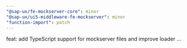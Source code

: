```yaml
---
"@sap-ux/fe-mockserver-core": minor
"@sap-ux/ui5-middleware-fe-mockserver": minor
"function-import": patch
---
```


feat: add TypeScript support for mockserver files and improve loader …
